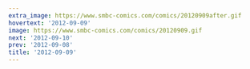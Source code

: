 ```yaml
---
extra_image: https://www.smbc-comics.com/comics/20120909after.gif
hovertext: '2012-09-09'
image: https://www.smbc-comics.com/comics/20120909.gif
next: '2012-09-10'
prev: '2012-09-08'
title: '2012-09-09'
---
```

